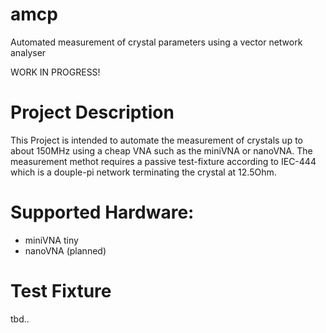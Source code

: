 # amcp
Automated measurement of crystal parameters using a vector network analyser

WORK IN PROGRESS!

# Project Description
This Project is intended to automate the measurement of crystals up to about 150MHz using a cheap VNA such as the miniVNA or nanoVNA. The measurement methot requires a passive test-fixture according to IEC-444 which is a douple-pi network terminating the crystal at 12.5Ohm.

# Supported Hardware:
- miniVNA tiny 
- nanoVNA (planned)

# Test Fixture
tbd..
